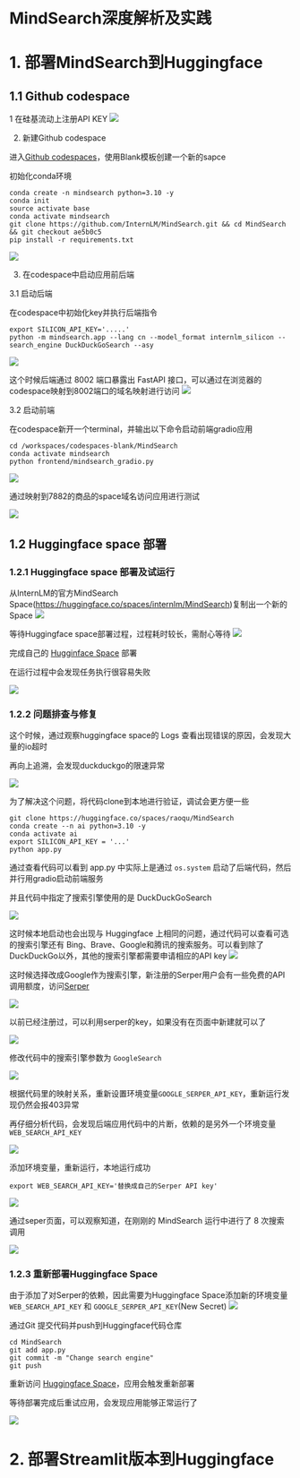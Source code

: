 # MindSearch深度解析及实践

# 1. 部署MindSearch到Huggingface

## 1.1 Github codespace
1 在硅基流动上注册API KEY
![](imgs/silicon-apikey.png)

2. 新建Github codespace

进入[Github codespaces](https://github.com/codespaces)，使用Blank模板创建一个新的sapce

初始化conda环境
```shell
conda create -n mindsearch python=3.10 -y
conda init
source activate base
conda activate mindsearch
git clone https://github.com/InternLM/MindSearch.git && cd MindSearch && git checkout ae5b0c5
pip install -r requirements.txt
```
![](imgs/github-codespace.png)

3. 在codespace中启动应用前后端

3.1 启动后端

在codespace中初始化key并执行后端指令
```shell
export SILICON_API_KEY='.....'
python -m mindsearch.app --lang cn --model_format internlm_silicon --search_engine DuckDuckGoSearch --asy
```
![](imgs/mindsearch-backend.png)

这个时候后端通过 8002 端口暴露出 FastAPI 接口，可以通过在浏览器的codespace映射到8002端口的域名映射进行访问
![](imgs/mindsearch-fastapi.png)

3.2 启动前端

在codespace新开一个terminal，并输出以下命令启动前端gradio应用
```shell
cd /workspaces/codespaces-blank/MindSearch
conda activate mindsearch
python frontend/mindsearch_gradio.py
```

![](imgs/front-gradio.png)

通过映射到7882的商品的space域名访问应用进行测试

![](imgs/mindsearch-demo.png)

## 1.2 Huggingface space 部署

### 1.2.1 Huggingface space 部署及试运行

从InternLM的官方MindSearch Space(https://huggingface.co/spaces/internlm/MindSearch)复制出一个新的Space
![](imgs/space-duplicate.png)

等待Huggingface space部署过程，过程耗时较长，需耐心等待
![](imgs/hf-deploy.png)

完成自己的 [Hugginface Space](https://huggingface.co/spaces/raoqu/MindSearch) 部署

在运行过程中会发现任务执行很容易失败

![](imgs/hf-error.png)

### 1.2.2 问题排查与修复

这个时候，通过观察huggingface space的 Logs 查看出现错误的原因，会发现大量的io超时

再向上追溯，会发现duckduckgo的限速异常

![](imgs/duckduckgo-error.png)

为了解决这个问题，将代码clone到本地进行验证，调试会更方便一些

```shell
git clone https://huggingface.co/spaces/raoqu/MindSearch
conda create --n ai python=3.10 -y
conda activate ai
export SILICON_API_KEY = '...'
python app.py
```

通过查看代码可以看到 app.py 中实际上是通过 `os.system` 启动了后端代码，然后并行用gradio启动前端服务

并且代码中指定了搜索引擎使用的是 DuckDuckGoSearch

![](imgs/code.png)

这时候本地启动也会出现与 Huggingface 上相同的问题，通过代码可以查看可选的搜索引擎还有 Bing、Brave、Google和腾讯的搜索服务。可以看到除了DuckDuckGo以外，其他的搜索引擎都需要申请相应的API key
![](imgs/search-engine.png)

这时候选择改成Google作为搜索引擎，新注册的Serper用户会有一些免费的API调用额度，访问[Serper](https://serper.dev/)

![](imgs/serper-web.png)

以前已经注册过，可以利用serper的key，如果没有在页面中新建就可以了

![](imgs/serper-key.png)

修改代码中的搜索引擎参数为 `GoogleSearch`

![](imgs/code-modified.png)

根据代码里的映射关系，重新设置环境变量`GOOGLE_SERPER_API_KEY`，重新运行发现仍然会报403异常

再仔细分析代码，会发现后端应用代码中的片断，依赖的是另外一个环境变量 `WEB_SEARCH_API_KEY`

![](imgs/env-vars.png)

添加环境变量，重新运行，本地运行成功
```shell
export WEB_SEARCH_API_KEY='替换成自己的Serper API key'
```

![](imgs/local-success.png)

通过seper页面，可以观察知道，在刚刚的 MindSearch 运行中进行了 8 次搜索调用

![](imgs/serper-count.png)

### 1.2.3 重新部署Huggingface Space

由于添加了对Serper的依赖，因此需要为Huggingface Space添加新的环境变量`WEB_SEARCH_API_KEY` 和 `GOOGLE_SERPER_API_KEY`(New Secret)
![](imgs/space-secret.png)

通过Git 提交代码并push到Huggingface代码仓库
```shell
cd MindSearch
git add app.py
git commit -m "Change search engine"
git push
```

重新访问 [Huggingface Space](https://huggingface.co/spaces/raoqu/MindSearch)，应用会触发重新部署

等待部署完成后重试应用，会发现应用能够正常运行了

![](imgs/hf-success.png)

# 2. 部署Streamlit版本到Huggingface